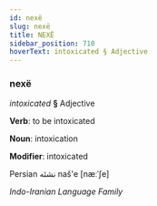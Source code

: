 ```yaml
---
id: nexë
slug: nexë
title: NEXË
sidebar_position: 710
hoverText: intoxicated § Adjective
---
```


### nexë

*intoxicated* **§** Adjective

**Verb**: to be intoxicated

**Noun**: intoxication

**Modifier**: intoxicated

Persian نشئه naš'e [næːˈʃe]

*Indo-Iranian Language Family*